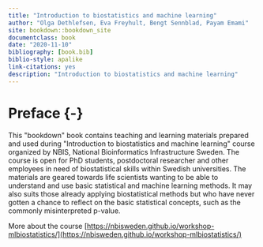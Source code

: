 ```yaml
---
title: "Introduction to biostatistics and machine learning"
author: "Olga Dethlefsen, Eva Freyhult, Bengt Sennblad, Payam Emami"
site: bookdown::bookdown_site
documentclass: book
date: "2020-11-10"  
bibliography: [book.bib]
biblio-style: apalike
link-citations: yes
description: "Introduction to biostatistics and machine learning"
---
```


# Preface {-}

This "bookdown" book contains teaching and learning materials prepared and used during "Introduction to biostatistics and machine learning" course organized by NBIS, National Bioinformatics Infrastructure Sweden. The course is open for PhD students, postdoctoral researcher and other employees in need of biostatistical skills within Swedish universities.  The materials are geared towards life scientists wanting to be able to understand and use basic statistical and machine learning methods. It may also suits those already applying biostatistical methods but who have never gotten a chance to reflect on the basic statistical concepts, such as the commonly misinterpreted p-value. 

More about the course [https://nbisweden.github.io/workshop-mlbiostatistics/](https://nbisweden.github.io/workshop-mlbiostatistics/)

